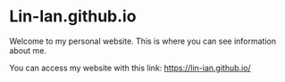 # Lin-Ian.github.io
Welcome to my personal website. This is where you can see information about me.

You can access my website with this link: https://lin-ian.github.io/
